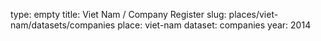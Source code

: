 type: empty
title: Viet Nam / Company Register
slug: places/viet-nam/datasets/companies
place: viet-nam
dataset: companies
year: 2014
